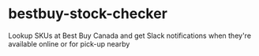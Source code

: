 # bestbuy-stock-checker
Lookup SKUs at Best Buy Canada and get Slack notifications when they're available online or for pick-up nearby
